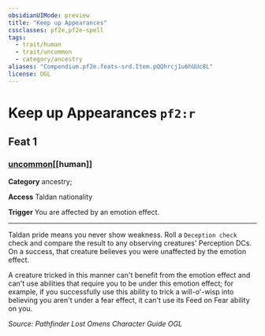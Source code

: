 ```yaml
---
obsidianUIMode: preview
title: "Keep up Appearances"
cssclasses: pf2e,pf2e-spell
tags:
  - trait/human
  - trait/uncommon
  - category/ancestry
aliases: "Compendium.pf2e.feats-srd.Item.pQQhrcj1u6hUUc8L"
license: OGL
---
```

# Keep up Appearances `pf2:r`
## Feat 1
### [uncommon](uncommon "Uncommon Rarity Trait")[[human]]

**Category** ancestry; 




**Access** Taldan nationality

**Trigger** You are affected by an emotion effect.

* * *

Taldan pride means you never show weakness. Roll a `Deception check` check and compare the result to any observing creatures' Perception DCs. On a success, that creature believes you were unaffected by the emotion effect.

A creature tricked in this manner can't benefit from the emotion effect and can't use abilities that require you to be under this emotion effect; for example, if you successfully use this ability to trick a will-o'-wisp into believing you aren't under a fear effect, it can't use its Feed on Fear ability on you.

*Source: Pathfinder Lost Omens Character Guide*
*OGL*